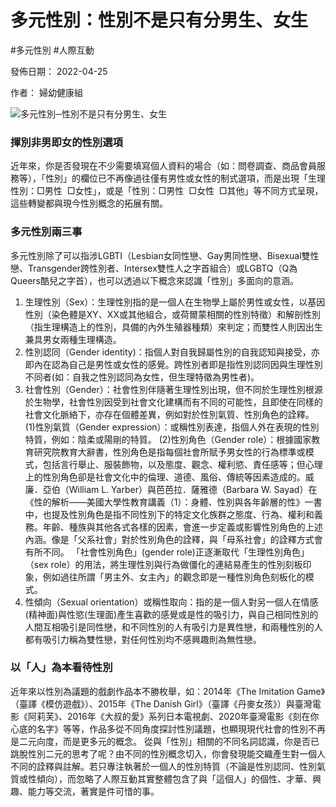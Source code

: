 # 多元性別：性別不是只有分男生、女生

#多元性別 #人際互動

發佈日期： 2022-04-25

作者： 婦幼健康組

![多元性別─性別不是只有分男生、女生](/storage/images/articles/hand-drawn-pride-day-flag_52683-14495.jpg)

### 揮別非男即女的性別選項

近年來，你是否發現在不少需要填寫個人資料的場合（如：問卷調查、商品會員服務等），「性別」的欄位已不再像過往僅有男性或女性的制式選項，而是出現「生理性別：□男性  □女性」，或是「性別：□男性  □女性  □其他」等不同方式呈現，這些轉變都與現今性別概念的拓展有關。

### **多元性別兩三事**

多元性別除了可以指涉LGBTI（Lesbian女同性戀、Gay男同性戀、Bisexual雙性戀、Transgender跨性別者、Intersex雙性人之字首組合）或LGBTQ（Q為Queers酷兒之字首），也可以透過以下概念來認識「性別」多面向的意涵。
1. 生理性別（Sex）：生理性別指的是一個人在生物學上屬於男性或女性，以基因性別（染色體是XY、XX或其他組合，或荷爾蒙相關的性別特徵）和解剖性別（指生理構造上的性別，具備的內外生殖器種類）來判定；而雙性人則因出生兼具男女兩種生理構造。
2. 性別認同（Gender identity)：指個人對自我歸屬性別的自我認知與接受，亦即內在認為自己是男性或女性的感覺。跨性別者即是指性別認同因與生理性別不同者(如：自我之性別認同為女性，但生理特徵為男性者)。
3. 社會性別（Gender）：社會性別伴隨著生理性別出現，但不同於生理性別根源於生物學，社會性別因受到社會文化建構而有不同的可能性，且即使在同樣的社會文化脈絡下，亦存在個體差異，例如對於性別氣質、性別角色的詮釋。
   (1)性別氣質（Gender expression）：或稱性別表達，指個人外在表現的性別特質，例如：陰柔或陽剛的特質。
   (2)性別角色（Gender role）：根據國家教育研究院教育大辭書，性別角色是指每個社會所賦予男女性的行為標準或模式，包括言行舉止、服裝飾物，以及態度、觀念、權利慾、責任感等；但心理上的性別角色卻是社會文化中的倫理、道德、風俗、傳統等因素造成的。威廉．亞伯（William L. Yarber）與芭芭拉．薩雅德（Barbara W. Sayad）在《性的解析——美國大學性教育講義（1）：身體、性別與各年齡層的性》一書中，也提及性別角色是指不同性別下的特定文化族群之態度、行為、權利和義務。年齡、種族與其他各式各樣的因素，會進一步定義或影響性別角色的上述內涵。像是「父系社會」對於性別角色的詮釋，與「母系社會」的詮釋方式會有所不同。
   「社會性別角色」(gender role)正逐漸取代「生理性別角色」（sex role）的用法，將生理性別與行為做僵化的連結易產生的性別刻板印象，例如過往所謂「男主外、女主內」的觀念即是一種性別角色刻板化的模式。
4. 性傾向（Sexual orientation）或稱性取向：指的是一個人對另一個人在情感(精神面)與性慾(生理面)產生喜歡的感覺或是性的吸引力，與自己相同性別的人間互相吸引是同性戀，和不同性別的人有吸引力是異性戀，和兩種性別的人都有吸引力稱為雙性戀，對任何性別均不感興趣則為無性戀。

### **以「人」為本看待性別**

近年來以性別為議題的戲劇作品本不勝枚舉，如：2014年《The Imitation Game》（臺譯《模仿遊戲》）、2015年《The Danish Girl》（臺譯《丹麥女孩》）與臺灣電影《阿莉芙》、2016年《大叔的愛》系列日本電視劇、2020年臺灣電影《刻在你心底的名字》等等，作品多從不同角度探討性別議題，也顯現現代社會的性別不再是二元向度，而是更多元的概念。
從與「性別」相關的不同名詞認識，你是否已跳脫性別二元的思考了呢？由不同的性別概念切入，你會發現能交織產生對一個人不同的詮釋與註解。若只專注執著於一個人的性別特質（不論是性別認同、性別氣質或性傾向），而忽略了人際互動其實整體包含了與「這個人」的個性、才華、興趣、能力等交流，著實是件可惜的事。
